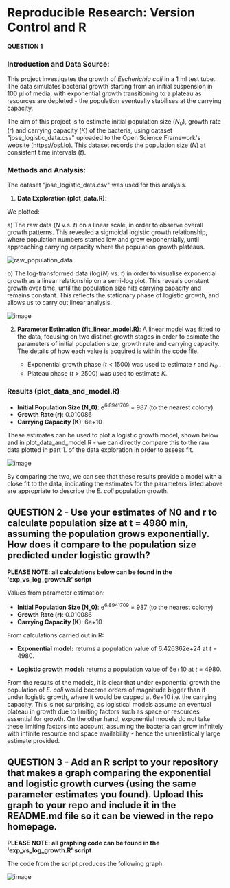   #  Reproducible Research: Version Control and R

**QUESTION 1**

### **Introduction and Data Source**:

This project investigates the growth of _Escherichia coli_ in a 1 ml test tube. The data simulates bacterial growth starting from an initial suspension in 100 μl of media, with exponential growth transitioning to a plateau as resources are depleted - the population eventually stabilises at the carrying capacity. 

The aim of this project is to estimate initial population size (_N<sub>0</sub>_), growth rate (_r_) and carrying capacity (_K_) of the bacteria, using dataset "jose_logistic_data.csv" uploaded to the Open Science Framework's website (https://osf.io). This dataset records the population size (_N_) at consistent time intervals (_t_). 

### **Methods and Analysis**:

The dataset "jose_logistic_data.csv" was used for this analysis.

1. **Data Exploration (plot_data.R)**:

We plotted:

a) The raw data (_N_ v.s. _t_) on a linear scale, in order to observe overall growth patterns. This revealed a sigmoidal logistic growth relationship, where population numbers started low and grow exponentially, until approaching carrying capacity where the population growth plateaus. 

![raw_population_data](https://github.com/user-attachments/assets/d6a6c69a-11d5-4850-a3e8-8d93e63147db)

b) The log-transformed data (log(_N_) vs. _t_) in order to visualise exponential growth as a linear relationship on a semi-log plot. This reveals constant growth over time, until the population size hits carrying capacity and remains constant. This reflects the stationary phase of logistic growth, and allows us to carry out linear analysis. 

![image](https://github.com/user-attachments/assets/64642c14-be23-4caa-8585-a01422b9ebab)

2. **Parameter Estimation (fit_linear_model.R)**:
A linear model was fitted to the data, focusing on two distinct growth stages in order to esimate the parameters of initial population size, growth rate and carrying capacity. The details of how each value is acquired is within the code file. 

   - Exponential growth phase (_t_ < 1500\) was used to estimate _r_ and _N<sub>0</sub>_ .
   - Plateau phase (_t_ > 2500\) was used to estimate _K_.

### Results (plot_data_and_model.R)
- **Initial Population Size (N_0\)**: e<sup>6.8941709</sup> = 987 (to the nearest colony)
- **Growth Rate (r\)**: 0.010086
- **Carrying Capacity (K\)**: 6e+10
  
These estimates can be used to plot a logistic growth model, shown below and in plot_data_and_model.R - we can directly compare this to the raw data plotted in part 1. of the data exploration in order to assess fit. 

![image](https://github.com/user-attachments/assets/f68aa1c4-826b-4689-9934-a022c8e66a83)

By comparing the two, we can see that these results provide a model with a close fit to the data, indicating the estimates for the parameters listed above are appropriate to describe the _E. coli_ population growth. 

## **QUESTION 2 - Use your estimates of N0 and r to calculate population size at t = 4980 min, assuming the population grows exponentially. How does it compare to the population size predicted under logistic growth?**

**PLEASE NOTE: all calculations below can be found in the 'exp_vs_log_growth.R' script**

Values from parameter estimation:

- **Initial Population Size (N_0\)**: e<sup>6.8941709</sup> = 987 (to the nearest colony)
- **Growth Rate (r\)**: 0.010086
- **Carrying Capacity (K\)**: 6e+10

From calculations carried out in R: 

- **Exponential model:** returns a population value of 6.426362e+24 at _t_ = 4980.

- **Logistic growth model:** returns a population value of 6e+10 at _t_ = 4980. 

From the results of the models, it is clear that under exponential growth the population of _E. coli_ would become orders of magnitude bigger than if under logistic growth, where it would be capped at 6e+10 i.e. the carrying capacity. This is not surprising, as logistical models assume an eventual plateau in growth due to limiting factors such as space or resources essential for growth. On the other hand, exponential models do not take these limiting factors into account, assuming the bacteria can grow infinitely with infinite resource and space availability - hence the unrealistically large estimate provided. 

## **QUESTION 3 - Add an R script to your repository that makes a graph comparing the exponential and logistic growth curves (using the same parameter estimates you found). Upload this graph to your repo and include it in the README.md file so it can be viewed in the repo homepage.**

**PLEASE NOTE: all graphing code can be found in the 'exp_vs_log_growth.R' script**

The code from the script produces the following graph:

![image](https://github.com/user-attachments/assets/db55cc73-2c7b-4edb-894c-7aaec4f9b2ca)


